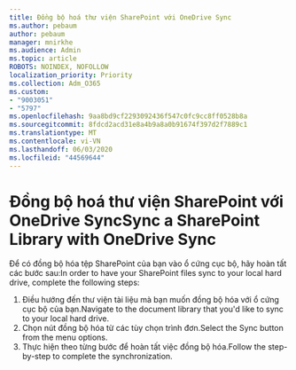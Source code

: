 ```yaml
---
title: Đồng bộ hoá thư viện SharePoint với OneDrive Sync
ms.author: pebaum
author: pebaum
manager: mnirkhe
ms.audience: Admin
ms.topic: article
ROBOTS: NOINDEX, NOFOLLOW
localization_priority: Priority
ms.collection: Adm_O365
ms.custom:
- "9003051"
- "5797"
ms.openlocfilehash: 9aa8bd9cf2293092436f547c0fc9cc8ff0528b8a
ms.sourcegitcommit: 8fdcd2acd31e8a4b9a8a0b91674f397d2f7889c1
ms.translationtype: MT
ms.contentlocale: vi-VN
ms.lasthandoff: 06/03/2020
ms.locfileid: "44569644"
---
```

# <a name="sync-a-sharepoint-library-with-onedrive-sync"></a><span data-ttu-id="4b5a6-102">Đồng bộ hoá thư viện SharePoint với OneDrive Sync</span><span class="sxs-lookup"><span data-stu-id="4b5a6-102">Sync a SharePoint Library with OneDrive Sync</span></span>

<span data-ttu-id="4b5a6-103">Để có đồng bộ hóa tệp SharePoint của bạn vào ổ cứng cục bộ, hãy hoàn tất các bước sau:</span><span class="sxs-lookup"><span data-stu-id="4b5a6-103">In order to have your SharePoint files sync to your local hard drive, complete the following steps:</span></span>

1. <span data-ttu-id="4b5a6-104">Điều hướng đến thư viện tài liệu mà bạn muốn đồng bộ hóa với ổ cứng cục bộ của bạn.</span><span class="sxs-lookup"><span data-stu-id="4b5a6-104">Navigate to the document library that you'd like to sync to your local hard drive.</span></span>
2. <span data-ttu-id="4b5a6-105">Chọn nút đồng bộ hóa từ các tùy chọn trình đơn.</span><span class="sxs-lookup"><span data-stu-id="4b5a6-105">Select the Sync button from the menu options.</span></span>
3. <span data-ttu-id="4b5a6-106">Thực hiện theo từng bước để hoàn tất việc đồng bộ hóa.</span><span class="sxs-lookup"><span data-stu-id="4b5a6-106">Follow the step-by-step to complete the synchronization.</span></span>